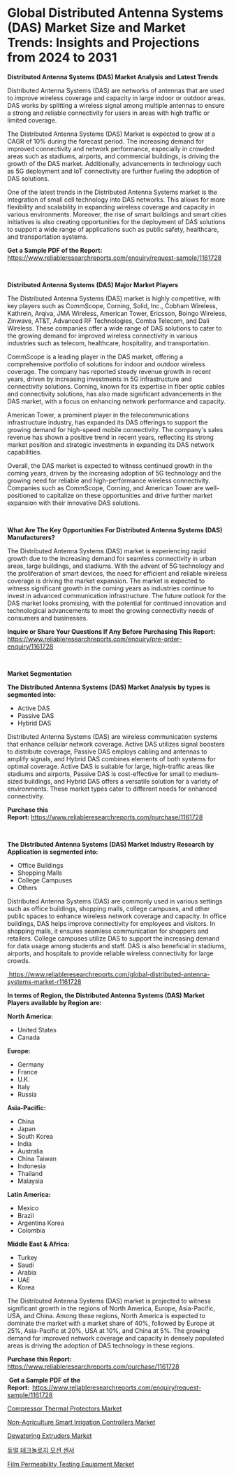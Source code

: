 <p><h1>Global Distributed Antenna Systems (DAS) Market Size and Market Trends: Insights and Projections from 2024 to 2031</h1></p><p><strong>Distributed Antenna Systems (DAS) Market Analysis and Latest Trends</strong></p>
<p><p>Distributed Antenna Systems (DAS) are networks of antennas that are used to improve wireless coverage and capacity in large indoor or outdoor areas. DAS works by splitting a wireless signal among multiple antennas to ensure a strong and reliable connectivity for users in areas with high traffic or limited coverage.</p><p>The Distributed Antenna Systems (DAS) Market is expected to grow at a CAGR of 10% during the forecast period. The increasing demand for improved connectivity and network performance, especially in crowded areas such as stadiums, airports, and commercial buildings, is driving the growth of the DAS market. Additionally, advancements in technology such as 5G deployment and IoT connectivity are further fueling the adoption of DAS solutions.</p><p>One of the latest trends in the Distributed Antenna Systems market is the integration of small cell technology into DAS networks. This allows for more flexibility and scalability in expanding wireless coverage and capacity in various environments. Moreover, the rise of smart buildings and smart cities initiatives is also creating opportunities for the deployment of DAS solutions to support a wide range of applications such as public safety, healthcare, and transportation systems.</p></p>
<p><strong>Get a Sample PDF of the Report:&nbsp;</strong> <a href="https://www.reliableresearchreports.com/enquiry/request-sample/1161728">https://www.reliableresearchreports.com/enquiry/request-sample/1161728</a></p>
<p>&nbsp;</p>
<p><strong>Distributed Antenna Systems (DAS) Major Market Players</strong></p>
<p><p>The Distributed Antenna Systems (DAS) market is highly competitive, with key players such as CommScope, Corning, Solid, Inc., Cobham Wireless, Kathrein, Arqiva, JMA Wireless, American Tower, Ericsson, Boingo Wireless, Zinwave, AT&T, Advanced RF Technologies, Comba Telecom, and Dali Wireless. These companies offer a wide range of DAS solutions to cater to the growing demand for improved wireless connectivity in various industries such as telecom, healthcare, hospitality, and transportation.</p><p>CommScope is a leading player in the DAS market, offering a comprehensive portfolio of solutions for indoor and outdoor wireless coverage. The company has reported steady revenue growth in recent years, driven by increasing investments in 5G infrastructure and connectivity solutions. Corning, known for its expertise in fiber optic cables and connectivity solutions, has also made significant advancements in the DAS market, with a focus on enhancing network performance and capacity.</p><p>American Tower, a prominent player in the telecommunications infrastructure industry, has expanded its DAS offerings to support the growing demand for high-speed mobile connectivity. The company's sales revenue has shown a positive trend in recent years, reflecting its strong market position and strategic investments in expanding its DAS network capabilities.</p><p>Overall, the DAS market is expected to witness continued growth in the coming years, driven by the increasing adoption of 5G technology and the growing need for reliable and high-performance wireless connectivity. Companies such as CommScope, Corning, and American Tower are well-positioned to capitalize on these opportunities and drive further market expansion with their innovative DAS solutions.</p></p>
<p>&nbsp;</p>
<p><strong>What Are The Key Opportunities For Distributed Antenna Systems (DAS) Manufacturers?</strong></p>
<p><p>The Distributed Antenna Systems (DAS) market is experiencing rapid growth due to the increasing demand for seamless connectivity in urban areas, large buildings, and stadiums. With the advent of 5G technology and the proliferation of smart devices, the need for efficient and reliable wireless coverage is driving the market expansion. The market is expected to witness significant growth in the coming years as industries continue to invest in advanced communication infrastructure. The future outlook for the DAS market looks promising, with the potential for continued innovation and technological advancements to meet the growing connectivity needs of consumers and businesses.</p></p>
<p><strong>Inquire or Share Your Questions If Any Before Purchasing This Report:</strong> <a href="https://www.reliableresearchreports.com/enquiry/pre-order-enquiry/1161728">https://www.reliableresearchreports.com/enquiry/pre-order-enquiry/1161728</a></p>
<p>&nbsp;</p>
<p><strong>Market Segmentation</strong></p>
<p><strong>The Distributed Antenna Systems (DAS) Market Analysis by types is segmented into:</strong></p>
<p><ul><li>Active DAS</li><li>Passive DAS</li><li>Hybrid DAS</li></ul></p>
<p><p>Distributed Antenna Systems (DAS) are wireless communication systems that enhance cellular network coverage. Active DAS utilizes signal boosters to distribute coverage, Passive DAS employs cabling and antennas to amplify signals, and Hybrid DAS combines elements of both systems for optimal coverage. Active DAS is suitable for large, high-traffic areas like stadiums and airports, Passive DAS is cost-effective for small to medium-sized buildings, and Hybrid DAS offers a versatile solution for a variety of environments. These market types cater to different needs for enhanced connectivity.</p></p>
<p><strong>Purchase this Report:&nbsp;</strong><a href="https://www.reliableresearchreports.com/purchase/1161728">https://www.reliableresearchreports.com/purchase/1161728</a></p>
<p>&nbsp;</p>
<p><strong>The Distributed Antenna Systems (DAS) Market Industry Research by Application is segmented into:</strong></p>
<p><ul><li>Office Buildings</li><li>Shopping Malls</li><li>College Campuses</li><li>Others</li></ul></p>
<p><p>Distributed Antenna Systems (DAS) are commonly used in various settings such as office buildings, shopping malls, college campuses, and other public spaces to enhance wireless network coverage and capacity. In office buildings, DAS helps improve connectivity for employees and visitors. In shopping malls, it ensures seamless communication for shoppers and retailers. College campuses utilize DAS to support the increasing demand for data usage among students and staff. DAS is also beneficial in stadiums, airports, and hospitals to provide reliable wireless connectivity for large crowds.</p></p>
<p><a href="https://www.reliableresearchreports.com/global-distributed-antenna-systems-market-r1161728">&nbsp;https://www.reliableresearchreports.com/global-distributed-antenna-systems-market-r1161728</a></p>
<p><strong>In terms of Region, the Distributed Antenna Systems (DAS) Market Players available by Region are:</strong></p>
<p>
    <p> <strong> North America: </strong>
        <ul>
            <li>United States</li>
            <li>Canada</li>
        </ul>
        </p> 
    <p> <strong> Europe: </strong>
        <ul>
            <li>Germany</li>
            <li>France</li>
            <li>U.K.</li>
            <li>Italy</li>
            <li>Russia</li>
        </ul>
        </p> 
    <p> <strong> Asia-Pacific: </strong>
        <ul>
            <li>China</li>
            <li>Japan</li>
            <li>South Korea</li>
            <li>India</li>
            <li>Australia</li>
            <li>China Taiwan</li>
            <li>Indonesia</li>
            <li>Thailand</li>
            <li>Malaysia</li>
        </ul>
        </p> 
    <p> <strong> Latin America: </strong>
        <ul>
            <li>Mexico</li>
            <li>Brazil</li>
            <li>Argentina Korea</li>
            <li>Colombia</li>
        </ul>
        </p> 
    <p> <strong> Middle East & Africa: </strong>
        <ul>
            <li>Turkey</li>
            <li>Saudi</li>
            <li>Arabia</li>
            <li>UAE</li>
            <li>Korea</li>
        </ul>
    </p>
    </p>
<p><p>The Distributed Antenna Systems (DAS) market is projected to witness significant growth in the regions of North America, Europe, Asia-Pacific, USA, and China. Among these regions, North America is expected to dominate the market with a market share of 40%, followed by Europe at 25%, Asia-Pacific at 20%, USA at 10%, and China at 5%. The growing demand for improved network coverage and capacity in densely populated areas is driving the adoption of DAS technology in these regions.</p></p>
<p><strong>Purchase this Report: </strong><a href="https://www.reliableresearchreports.com/purchase/1161728">https://www.reliableresearchreports.com/purchase/1161728</a></p>
<p>&nbsp;<strong>Get a Sample PDF of the Report:&nbsp;&nbsp;</strong><a href="https://www.reliableresearchreports.com/enquiry/request-sample/1161728">https://www.reliableresearchreports.com/enquiry/request-sample/1161728</a></p>
<p><strong></strong></p>
<p><p><a href="https://github.com/mauripalmi/Market-Research-Report-List-3/blob/main/compressor-thermal-protectors-market.md">Compressor Thermal Protectors Market</a></p><p><a href="https://www.linkedin.com/pulse/non-agriculture-smart-irrigation-controllers-market-trends-nezqc?trackingId=u8mbZxEdqwntFeFd6aNokQ%3D%3D">Non-Agriculture Smart Irrigation Controllers Market</a></p><p><a href="https://www.linkedin.com/pulse/dewatering-extruders-market-insights-cagr-trends-growth-strategies-5ngfc?trackingId=4orpegniHaU4egZ6p48m5w%3D%3D">Dewatering Extruders Market</a></p><p><a href="https://github.com/novabrown3/Market-Research-Report-List-1/blob/main/463166336836.md">듀얼 테크놀로지 모션 센서</a></p><p><a href="https://github.com/nicoletavirag/Market-Research-Report-List-3/blob/main/film-permeability-testing-equipment-market.md">Film Permeability Testing Equipment Market</a></p></p>